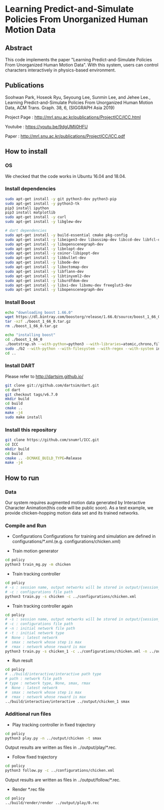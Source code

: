 # Learning Predict-and-Simulate Policies From Unorganized Human Motion Data

## Abstract

This code implements the paper "Learning Predict-and-Simulate Policies From Unorganized Human Motion Data". With this system, users can control characters interactively in physics-based environment. 

## Publications

Soohwan Park, Hoseok Ryu, Seyoung Lee, Sunmin Lee, and Jehee Lee., Learning Predict-and-Simulate Policies From Unorganized Human Motion Data, ACM Trans. Graph. 38, 6, (SIGGRAPH Asia 2019)


Project Page : http://mrl.snu.ac.kr/publications/ProjectICC/ICC.html

Youtube : https://youtu.be/9dgUMli0HFU

Paper : http://mrl.snu.ac.kr/publications/ProjectICC/ICC.pdf

## How to install

### OS

We checked that the code works in Ubuntu 16.04 and 18.04.

### Install dependencies

```bash
sudo apt-get install -y git python3-dev python3-pip
sudo apt-get install -y python3-tk
pip3 install ipython
pip3 install matplotlib
sudo apt-get install -y curl
sudo apt-get install -y libglew-dev

# dart dependencies
sudo apt-get install -y build-essential cmake pkg-config
sudo apt-get install -y libeigen3-dev libassimp-dev libccd-dev libfcl-dev libboost-regex-dev libboost-system-dev
sudo apt-get install -y libopenscenegraph-dev
sudo apt-get install -y libnlopt-dev
sudo apt-get install -y coinor-libipopt-dev
sudo apt-get install -y libbullet-dev
sudo apt-get install -y libode-dev
sudo apt-get install -y liboctomap-dev
sudo apt-get install -y libflann-dev
sudo apt-get install -y libtinyxml2-dev
sudo apt-get install -y liburdfdom-dev
sudo apt-get install -y libxi-dev libxmu-dev freeglut3-dev
sudo apt-get install -y libopenscenegraph-dev
```

### Install Boost

```bash
echo "downloading boost 1.66.0"
wget https://dl.bintray.com/boostorg/release/1.66.0/source/boost_1_66_0.tar.gz
tar -xzf ./boost_1_66_0.tar.gz
rm ./boost_1_66_0.tar.gz

echo "installing boost"
cd ./boost_1_66_0
./bootstrap.sh --with-python=python3 --with-libraries=atomic,chrono,filesystem,python,system,regex
sudo ./b2 --with-python --with-filesystem --with-regex --with-system install
cd ..
```

### Install DART

Please refer to http://dartsim.github.io/

```bash
git clone git://github.com/dartsim/dart.git
cd dart
git checkout tags/v6.7.0
mkdir build
cd build
cmake ..
make -j4
sudo make install
```

### Install this repository

```bash
git clone https://github.com/snumrl/ICC.git
cd ICC
mkdir build
cd build
cmake .. -DCMAKE_BUILD_TYPE=Release
make -j4
```

## How to run

### Data

Our system requires augmented motion data generated by Interactive Character Animation(this code will be public soon). As a test example, we provide chicken-hopping motion data set and its trained networks.


### Compile and Run
- Configurations
Configurations for training and simulation are defined in configurations/\*.xml.(e.g. configurations/chicken.xml) 


- Train motion generator
```bash
cd policy
python3 train_mg.py -m chicken
```

- Train tracking controller
```bash
cd policy
# -s : session name, output networks will be stored in output/{session_name}
# -c : configurations file path
python3 train.py -s chicken -c ../configurations/chicken.xml
```

- Train tracking controller again
```bash
cd policy
# -s : session name, output networks will be stored in output/{session_name}
# -c : configurations file path
# -n : initial network file path
# -t : initial network type
#  None : latest network
#  smax : network whose step is max
#  rmax : network whose reward is max
python3 train.py -s chicken_1 -c ../configurations/chicken.xml -n ../output/chicken -t smax
```

- Run result
```bash
cd policy
# ../build/interactive/interactive path type
# path : network file path
# type : network type, None, smax, rmax
#  None : latest network
#  smax : network whose step is max
#  rmax : network whose reward is max
../build/interactive/interactive ../output/chicken_1 smax
```

### Additional run files
- Play tracking controller in fixed trajectory
```bash
cd policy
python3 play.py -n ../output/chicken -t smax
```
Output results are written as files in ../output/play/\*.rec.

- Follow fixed trajectory
```bash
cd policy
python3 follow.py -c ../configurations/chicken.xml
```
Output results are written as files in ../output/follow/\*.rec.

- Render \*.rec file

```bash
cd policy
../build/render/render ../output/play/0.rec
```
